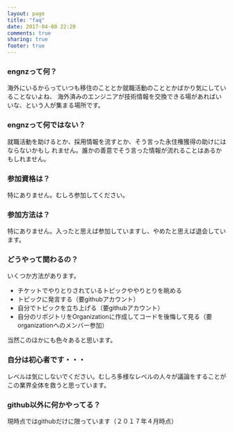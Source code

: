 ```yaml
---
layout: page
title: "faq"
date: 2017-04-08 22:20
comments: true
sharing: true
footer: true
---
```

### engnzって何？

海外にいるからっていつも移住のこととか就職活動のこととかばかり気にしていることないよね、
海外済みのエンジニアが技術情報を交換できる場があればいいな、という人が集まる場所です。

### engnzって何ではない？

就職活動を助けるとか、採用情報を流すとか、そう言った永住権獲得の助けにはならないかもし
れません。誰かの善意でそう言った情報が流れることはあるかもしれません。

### 参加資格は？

特にありません。むしろ参加してください。

### 参加方法は？

特にありません。入ったと思えば参加していますし、やめたと思えば退会しています。

### どうやって関わるの？

いくつか方法があります。

 - チケットでやりとりされているトピックややりとりを眺める
 - トピックに発言する（要githubアカウント）
 - 自分でトピックを立ち上げる（要githubアカウント）
 - 自分のリポジトリをOrganizationに作成してコードを後悔して見る（要organizationへのメンバー参加）

当然このほかにも色々あると思います。

### 自分は初心者です・・・

レベルは気にしないでください。むしろ多様なレベルの人々が議論をすることがこの業界全体を救うと思っています。

### github以外に何かやってる？

現時点ではgithubだけに限っています（２０１７年４月時点）
